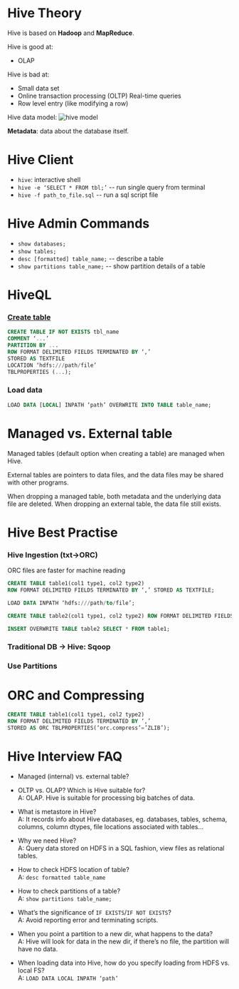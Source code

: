 # Hive Theory
Hive is based on **Hadoop** and **MapReduce**.

Hive is good at:  
- OLAP

Hive is bad at:  
- Small data set
- Online transaction processing (OLTP)
Real-time queries
- Row level entry (like modifying a row)

Hive data model:
![hive model](https://s3.amazonaws.com/files.dezyre.com/hadoop_page1.0/slides/hive/hive_intro/Hive_Introduction_Sllides-page-018-min.jpg)

**Metadata**: data about the database itself.

# Hive Client
- `hive`: interactive shell  
- `hive -e ‘SELECT * FROM tbl;’` -- run single query from terminal
- `hive -f path_to_file.sql` -- run a sql script file


# Hive Admin Commands
- `show databases;`
- `show tables;`
- `desc [formatted] table_name;` -- describe a table
- `show partitions table_name;` -- show partition details of a table


# HiveQL
### [Create table](https://cwiki.apache.org/confluence/display/Hive/LanguageManual+DDL#LanguageManualDDL-CreateTable)
```sql
CREATE TABLE IF NOT EXISTS tbl_name
COMMENT ‘...’
PARTITION BY ...
ROW FORMAT DELIMITED FIELDS TERMINATED BY ‘,’
STORED AS TEXTFILE
LOCATION ‘hdfs:///path/file’
TBLPROPERTIES (...);
```

### Load data
```sql
LOAD DATA [LOCAL] INPATH ‘path’ OVERWRITE INTO TABLE table_name;
```

# Managed vs. External table
Managed tables (default option when creating a table) are managed when Hive.  

External tables are pointers to data files, and the data files may be shared with other programs.  

When dropping a managed table, both metadata and the underlying data file are deleted. When dropping an external table, the data file still exists.


# Hive Best Practise
### Hive Ingestion (txt→ORC)
ORC files are faster for machine reading
```sql
CREATE TABLE table1(col1 type1, col2 type2)
ROW FORMAT DELIMITED FIELDS TERMINATED BY ‘,’ STORED AS TEXTFILE;

LOAD DATA INPATH ‘hdfs:///path/to/file’;

CREATE TABLE table2(col1 type1, col2 type2) ROW FORMAT DELIMITED FIELDS TERMINATED BY ‘,’ STORED AS RCFILE;

INSERT OVERWRITE TABLE table2 SELECT * FROM table1;
```
### Traditional DB → Hive: Sqoop
### Use Partitions


# ORC and Compressing
```sql
CREATE TABLE table1(col1 type1, col2 type2)
ROW FORMAT DELIMITED FIELDS TERMINATED BY ‘,’ 
STORED AS ORC TBLPROPERTIES(‘orc.compress’=’ZLIB’);
```


# Hive Interview FAQ
- Managed (internal) vs. external table?

- OLTP vs. OLAP? Which is Hive suitable for?  
A: OLAP. Hive is suitable for processing big batches of data.

- What is metastore in Hive?  
A: It records info about Hive databases, eg. databases, tables, schema, columns, column dtypes, file locations associated with tables…

- Why we need Hive?  
A: Query data stored on HDFS in a SQL fashion, view files as relational tables.

- How to check HDFS location of table?  
A: `desc formatted table_name`

- How to check partitions of a table?  
A: `show partitions table_name;`

- What’s the significance of `IF EXISTS`/`IF NOT EXISTS`?  
A: Avoid reporting error and terminating scripts.

- When you point a partition to a new dir, what happens to the data?  
A: Hive will look for data in the new dir, if there’s no file, the partition will have no data.

- When loading data into Hive, how do you specify loading from HDFS vs. local FS?  
A: `LOAD DATA LOCAL INPATH ‘path’`